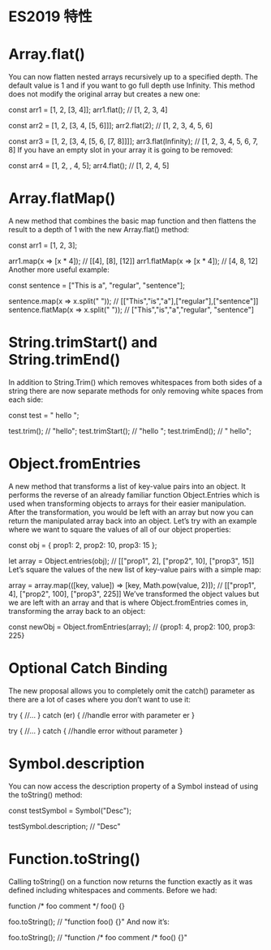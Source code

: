 # ES2019 特性

# Array.flat()

You can now flatten nested arrays recursively up to a specified depth. The default value is 1 and if you want to go full depth use Infinity. This method does not modify the original array but creates a new one:

const arr1 = [1, 2, [3, 4]];
arr1.flat(); // [1, 2, 3, 4]

const arr2 = [1, 2, [3, 4, [5, 6]]];
arr2.flat(2); // [1, 2, 3, 4, 5, 6]

const arr3 = [1, 2, [3, 4, [5, 6, [7, 8]]]];
arr3.flat(Infinity); // [1, 2, 3, 4, 5, 6, 7, 8]
If you have an empty slot in your array it is going to be removed:

const arr4 = [1, 2, , 4, 5];
arr4.flat(); // [1, 2, 4, 5]

# Array.flatMap()

A new method that combines the basic map function and then flattens the result to a depth of 1 with the new Array.flat() method:

const arr1 = [1, 2, 3];

arr1.map(x => [x * 4]); // [[4], [8], [12]]
arr1.flatMap(x => [x * 4]); // [4, 8, 12]
Another more useful example:

const sentence = ["This is a", "regular", "sentence"];

sentence.map(x => x.split(" ")); // [["This","is","a"],["regular"],["sentence"]]
sentence.flatMap(x => x.split(" ")); // ["This","is","a","regular", "sentence"]

# String.trimStart() and String.trimEnd()

In addition to String.Trim() which removes whitespaces from both sides of a string there are now separate methods for only removing white spaces from each side:

const test = " hello ";

test.trim(); // "hello";
test.trimStart(); // "hello ";
test.trimEnd(); // " hello";

# Object.fromEntries

A new method that transforms a list of key-value pairs into an object. It performs the reverse of an already familiar function Object.Entries which is used when transforming objects to arrays for their easier manipulation. After the transformation, you would be left with an array but now you can return the manipulated array back into an object. Let’s try with an example where we want to square the values of all of our object properties:

const obj = { prop1: 2, prop2: 10, prop3: 15 };

let array = Object.entries(obj); // [["prop1", 2], ["prop2", 10], ["prop3", 15]]
Let’s square the values of the new list of key-value pairs with a simple map:

array = array.map(([key, value]) => [key, Math.pow(value, 2)]); // [["prop1", 4], ["prop2", 100], ["prop3", 225]]
We’ve transformed the object values but we are left with an array and that is where Object.fromEntries comes in, transforming the array back to an object:

const newObj = Object.fromEntries(array); // {prop1: 4, prop2: 100, prop3: 225}

# Optional Catch Binding

The new proposal allows you to completely omit the catch() parameter as there are a lot of cases where you don’t want to use it:

try {
  //...
} catch (er) {
  //handle error with parameter er
}

try {
  //...
} catch {
  //handle error without parameter
}

# Symbol.description

You can now access the description property of a Symbol instead of using the toString() method:

const testSymbol = Symbol("Desc");

testSymbol.description; // "Desc"

# Function.toString()

Calling toString() on a function now returns the function exactly as it was defined including whitespaces and comments. Before we had:

function /* foo comment */ foo() {}

foo.toString(); // "function foo() {}"
And now it’s:

foo.toString(); // "function /* foo comment /* foo() {}"
